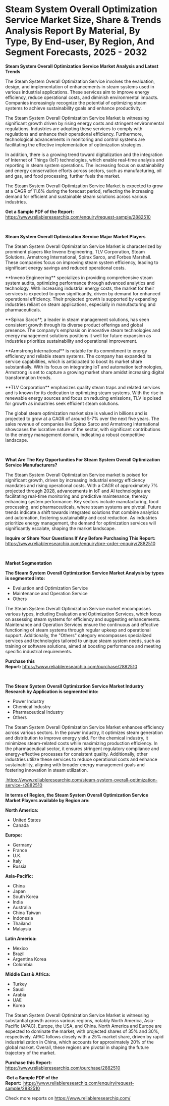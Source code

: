 <p><h1>Steam System Overall Optimization Service Market Size, Share & Trends Analysis Report By Material, By Type, By End-user, By Region, And Segment Forecasts, 2025 - 2032</h1></p><p><strong>Steam System Overall Optimization Service Market Analysis and Latest Trends</strong></p>
<p><p>The Steam System Overall Optimization Service involves the evaluation, design, and implementation of enhancements in steam systems used in various industrial applications. These services aim to improve energy efficiency, reduce operational costs, and diminish environmental impacts. Companies increasingly recognize the potential of optimizing steam systems to achieve sustainability goals and enhance productivity.</p><p>The Steam System Overall Optimization Service Market is witnessing significant growth driven by rising energy costs and stringent environmental regulations. Industries are adopting these services to comply with regulations and enhance their operational efficiency. Furthermore, technological advancements in monitoring and control systems are facilitating the effective implementation of optimization strategies.</p><p>In addition, there is a growing trend toward digitalization and the integration of Internet of Things (IoT) technologies, which enable real-time analysis and reporting in steam system operations. The increasing focus on sustainability and energy conservation efforts across sectors, such as manufacturing, oil and gas, and food processing, further fuels the market.</p><p>The Steam System Overall Optimization Service Market is expected to grow at a CAGR of 11.6% during the forecast period, reflecting the increasing demand for efficient and sustainable steam solutions across various industries.</p></p>
<p><strong>Get a Sample PDF of the Report:&nbsp;</strong> <a href="https://www.reliableresearchiq.com/enquiry/request-sample/2882510?utm_campaign=3107&utm_medium=2&utm_source=Github&utm_content=ia&utm_term=13032025&utm_id=steam-system-overall-optimization-service">https://www.reliableresearchiq.com/enquiry/request-sample/2882510</a></p>
<p>&nbsp;</p>
<p><strong>Steam System Overall Optimization Service Major Market Players</strong></p>
<p><p>The Steam System Overall Optimization Service Market is characterized by prominent players like Inveno Engineering, TLV Corporation, Steam Solutions, Armstrong International, Spirax Sarco, and Forbes Marshall. These companies focus on improving steam system efficiency, leading to significant energy savings and reduced operational costs.</p><p>**Inveno Engineering** specializes in providing comprehensive steam system audits, optimizing performance through advanced analytics and technology. With increasing industrial energy costs, the market for their services is expected to grow significantly, driven by demand for enhanced operational efficiency. Their projected growth is supported by expanding industries reliant on steam applications, especially in manufacturing and pharmaceuticals.</p><p>**Spirax Sarco**, a leader in steam management solutions, has seen consistent growth through its diverse product offerings and global presence. The company’s emphasis on innovative steam technologies and energy management solutions positions it well for future expansion as industries prioritize sustainability and operational improvement.</p><p>**Armstrong International** is notable for its commitment to energy efficiency and reliable steam systems. The company has expanded its service capabilities, which is anticipated to boost its market share substantially. With its focus on integrating IoT and automation technologies, Armstrong is set to capture a growing market share amidst increasing digital transformation trends.</p><p>**TLV Corporation** emphasizes quality steam traps and related services and is known for its dedication to optimizing steam systems. With the rise in renewable energy sources and focus on reducing emissions, TLV is poised for growth as industries seek efficient steam solutions.</p><p>The global steam optimization market size is valued in billions and is projected to grow at a CAGR of around 5-7% over the next five years. The sales revenue of companies like Spirax Sarco and Armstrong International showcases the lucrative nature of the sector, with significant contributions to the energy management domain, indicating a robust competitive landscape.</p></p>
<p>&nbsp;</p>
<p><strong>What Are The Key Opportunities For Steam System Overall Optimization Service Manufacturers?</strong></p>
<p><p>The Steam System Overall Optimization Service market is poised for significant growth, driven by increasing industrial energy efficiency mandates and rising operational costs. With a CAGR of approximately 7% projected through 2028, advancements in IoT and AI technologies are facilitating real-time monitoring and predictive maintenance, thereby enhancing system performance. Key sectors include manufacturing, food processing, and pharmaceuticals, where steam systems are pivotal. Future trends indicate a shift towards integrated solutions that combine analytics and automation, fostering sustainability and cost reduction. As industries prioritize energy management, the demand for optimization services will significantly escalate, shaping the market landscape.</p></p>
<p><strong>Inquire or Share Your Questions If Any Before Purchasing This Report:</strong> <a href="https://www.reliableresearchiq.com/enquiry/pre-order-enquiry/2882510?utm_campaign=3107&utm_medium=2&utm_source=Github&utm_content=ia&utm_term=13032025&utm_id=steam-system-overall-optimization-service">https://www.reliableresearchiq.com/enquiry/pre-order-enquiry/2882510</a></p>
<p>&nbsp;</p>
<p><strong>Market Segmentation</strong></p>
<p><strong>The Steam System Overall Optimization Service Market Analysis by types is segmented into:</strong></p>
<p><ul><li>Evaluation and Optimization Service</li><li>Maintenance and Operation Service</li><li>Others</li></ul></p>
<p><p>The Steam System Overall Optimization Service market encompasses various types, including Evaluation and Optimization Services, which focus on assessing steam systems for efficiency and suggesting enhancements. Maintenance and Operation Services ensure the continuous and effective functioning of steam systems through regular upkeep and operational support. Additionally, the "Others" category encompasses specialized services and technologies tailored to unique steam system needs, such as training or software solutions, aimed at boosting performance and meeting specific industrial requirements.</p></p>
<p><strong>Purchase this Report:&nbsp;</strong><a href="https://www.reliableresearchiq.com/purchase/2882510?utm_campaign=3107&utm_medium=2&utm_source=Github&utm_content=ia&utm_term=13032025&utm_id=steam-system-overall-optimization-service">https://www.reliableresearchiq.com/purchase/2882510</a></p>
<p>&nbsp;</p>
<p><strong>The Steam System Overall Optimization Service Market Industry Research by Application is segmented into:</strong></p>
<p><ul><li>Power Industry</li><li>Chemical Industry</li><li>Pharmaceutical Industry</li><li>Others</li></ul></p>
<p><p>The Steam System Overall Optimization Service Market enhances efficiency across various sectors. In the power industry, it optimizes steam generation and distribution to improve energy yield. For the chemical industry, it minimizes steam-related costs while maximizing production efficiency. In the pharmaceutical sector, it ensures stringent regulatory compliance and energy-effective processes for consistent quality. Additionally, other industries utilize these services to reduce operational costs and enhance sustainability, aligning with broader energy management goals and fostering innovation in steam utilization.</p></p>
<p><a href="https://www.reliableresearchiq.com/steam-system-overall-optimization-service-r2882510?utm_campaign=3107&utm_medium=2&utm_source=Github&utm_content=ia&utm_term=13032025&utm_id=steam-system-overall-optimization-service">&nbsp;https://www.reliableresearchiq.com/steam-system-overall-optimization-service-r2882510</a></p>
<p><strong>In terms of Region, the Steam System Overall Optimization Service Market Players available by Region are:</strong></p>
<p>
    <p> <strong> North America: </strong>
        <ul>
            <li>United States</li>
            <li>Canada</li>
        </ul>
        </p> 
    <p> <strong> Europe: </strong>
        <ul>
            <li>Germany</li>
            <li>France</li>
            <li>U.K.</li>
            <li>Italy</li>
            <li>Russia</li>
        </ul>
        </p> 
    <p> <strong> Asia-Pacific: </strong>
        <ul>
            <li>China</li>
            <li>Japan</li>
            <li>South Korea</li>
            <li>India</li>
            <li>Australia</li>
            <li>China Taiwan</li>
            <li>Indonesia</li>
            <li>Thailand</li>
            <li>Malaysia</li>
        </ul>
        </p> 
    <p> <strong> Latin America: </strong>
        <ul>
            <li>Mexico</li>
            <li>Brazil</li>
            <li>Argentina Korea</li>
            <li>Colombia</li>
        </ul>
        </p> 
    <p> <strong> Middle East & Africa: </strong>
        <ul>
            <li>Turkey</li>
            <li>Saudi</li>
            <li>Arabia</li>
            <li>UAE</li>
            <li>Korea</li>
        </ul>
    </p>
    </p>
<p><p>The Steam System Overall Optimization Service Market is witnessing substantial growth across various regions, notably North America, Asia-Pacific (APAC), Europe, the USA, and China. North America and Europe are expected to dominate the market, with projected shares of 35% and 30%, respectively. APAC follows closely with a 25% market share, driven by rapid industrialization in China, which accounts for approximately 20% of the global market. Overall, these regions are pivotal in shaping the future trajectory of the market.</p></p>
<p><strong>Purchase this Report: </strong><a href="https://www.reliableresearchiq.com/purchase/2882510?utm_campaign=3107&utm_medium=2&utm_source=Github&utm_content=ia&utm_term=13032025&utm_id=steam-system-overall-optimization-service">https://www.reliableresearchiq.com/purchase/2882510</a></p>
<p>&nbsp;<strong>Get a Sample PDF of the Report:&nbsp;&nbsp;</strong><a href="https://www.reliableresearchiq.com/enquiry/request-sample/2882510?utm_campaign=3107&utm_medium=2&utm_source=Github&utm_content=ia&utm_term=13032025&utm_id=steam-system-overall-optimization-service">https://www.reliableresearchiq.com/enquiry/request-sample/2882510</a></p>
<p><strong></strong></p>
<p>Check more reports on <a href="https://www.reliableresearchiq.com/?utm_campaign=3107&utm_medium=2&utm_source=Github&utm_content=ia&utm_term=13032025&utm_id=steam-system-overall-optimization-service">https://www.reliableresearchiq.com/</a></p>